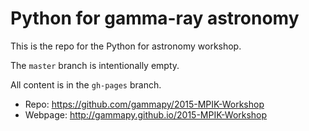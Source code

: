 # Python for gamma-ray astronomy

This is the repo for the Python for astronomy workshop.

The `master` branch is intentionally empty.

All content is in the `gh-pages` branch.

* Repo: https://github.com/gammapy/2015-MPIK-Workshop
* Webpage: http://gammapy.github.io/2015-MPIK-Workshop
